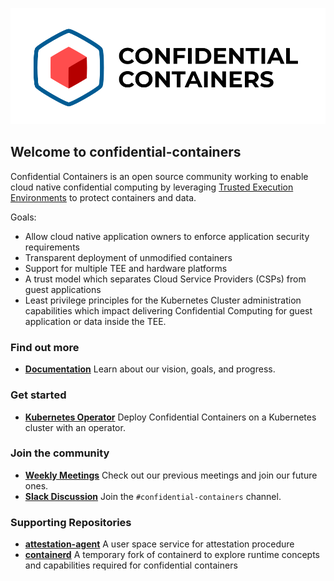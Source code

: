 ![logo](https://github.com/confidential-containers/.github/blob/main/coco_logo.png)

## Welcome to confidential-containers

Confidential Containers is an open source community working to enable cloud native confidential 
computing by leveraging 
[Trusted Execution Environments](https://en.wikipedia.org/wiki/Trusted_execution_environment) to 
protect containers and data.

Goals:
- Allow cloud native application owners to enforce application security requirements
- Transparent deployment of unmodified containers
- Support for multiple TEE and hardware platforms
- A trust model which separates Cloud Service Providers (CSPs) from guest applications
- Least privilege principles for the Kubernetes Cluster administration capabilities which impact 
delivering Confidential Computing for guest application or data inside the TEE.

### Find out more
- [**Documentation**](https://github.com/confidential-containers/documentation) Learn about our 
vision, goals, and progress.

### Get started
- [**Kubernetes Operator**](https://github.com/confidential-containers/confidential-containers-operator)
Deploy Confidential Containers on a Kubernetes cluster with an operator.

### Join the community
- [**Weekly Meetings**](https://docs.google.com/document/d/1E3GLCzNgrcigUlgWAZYlgqNTdVwiMwCRTJ0QnJhLZGA/)
Check out our previous meetings and join our future ones.
- [**Slack Discussion**](https://bit.ly/kataslack) Join the `#confidential-containers` channel.

### Supporting Repositories
- [**attestation-agent**](https://github.com/confidential-containers/attestation-agent) A user space 
service for attestation procedure
- [**containerd**](https://github.com/confidential-containers/containerd) A temporary fork of 
containerd to explore runtime concepts and capabilities required for confidential containers

